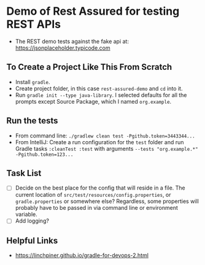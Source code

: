 # Demo of Rest Assured for testing REST APIs
- The REST demo tests against the fake api at: https://jsonplaceholder.typicode.com

## To Create a Project Like This From Scratch
- Install `gradle`.
- Create project folder, in this case `rest-assured-demo` and `cd` into it.
- Run `gradle init --type java-library`. I selected defaults for all the prompts except Source Package, which I named `org.example`.

##  Run the tests
- From command line: `./gradlew clean test -Pgithub.token=3443344...`
- From IntelliJ: Create a run configuration for the `test` folder and run Gradle tasks `:cleanTest :test` with arguments `--tests "org.example.*" -Pgithub.token=123...`

## Task List
- [ ] Decide on the best place for the config that will reside in a file. The current location of `src/test/resources/config.properties`, or `gradle.properties` or somewhere else? Regardless, some properties will probably have to be passed in via command line or environment variable.
- [ ] Add logging?

## Helpful Links
- https://linchpiner.github.io/gradle-for-devops-2.html
